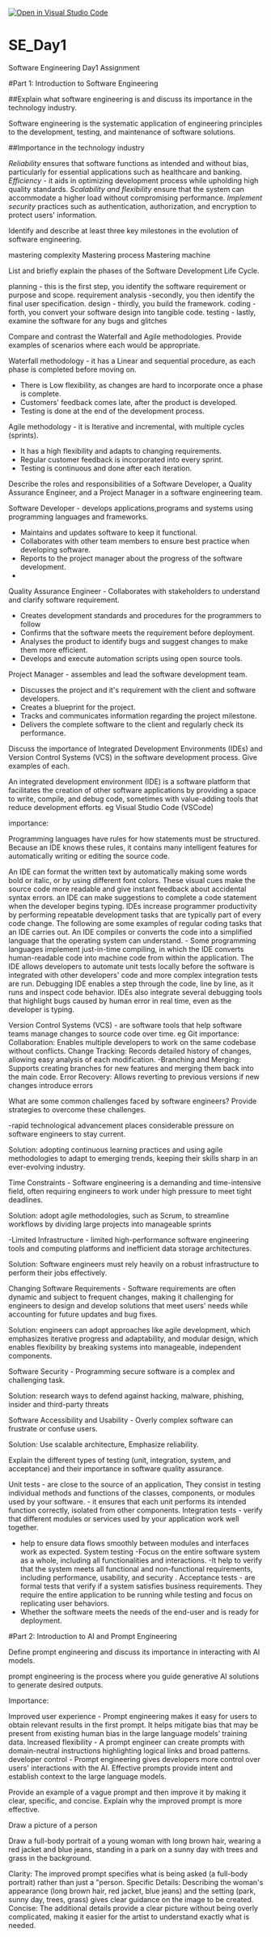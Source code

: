 [![Open in Visual Studio Code](https://classroom.github.com/assets/open-in-vscode-2e0aaae1b6195c2367325f4f02e2d04e9abb55f0b24a779b69b11b9e10269abc.svg)](https://classroom.github.com/online_ide?assignment_repo_id=18408472&assignment_repo_type=AssignmentRepo)
# SE_Day1
Software Engineering Day1 Assignment

#Part 1: Introduction to Software Engineering

##Explain what software engineering is and discuss its importance in the technology industry.

Software engineering is the systematic application of engineering principles to the development, testing, and maintenance of software solutions.

##Importance in the technology industry

*Reliability* ensures that software functions as intended and without bias, particularly for essential applications such as healthcare and banking. 
*Efficiency* - it aids in optimizing development process while upholding high quality standards.
 *Scalability and flexibility* ensure that the system can accommodate a higher load without compromising performance.
 *Implement security* practices such as authentication, authorization, and encryption to protect users' information. 
 
 
Identify and describe at least three key milestones in the evolution of software engineering.

mastering complexity
Mastering process
Mastering machine


List and briefly explain the phases of the Software Development Life Cycle.

 planning - this is the first step, you identify the software requirement or purpose and scope.
 requirement analysis -secondly, you then identify the final user specification. 
design - thirdly, you build the framework. 
coding - forth, you convert your software design into tangible code.
 testing - lastly, examine the software for any bugs and glitches


Compare and contrast the Waterfall and Agile methodologies. Provide examples of scenarios where each would be appropriate.

Waterfall methodology - it has a Linear and sequential procedure, as each phase is completed before moving on. 
- There is Low flexibility, as changes are hard to incorporate once a phase is complete.
 - Customers' feedback comes late, after the product is developed.
 - Testing is done at the end of the development process.

Agile methodology - it is Iterative and incremental, with multiple cycles (sprints). 
- It has a high flexibility and adapts to changing requirements. 
- Regular customer feedback is incorporated into every sprint. 
- Testing is continuous and done after each iteration.


Describe the roles and responsibilities of a Software Developer, a Quality Assurance Engineer, and a Project Manager in a software engineering team.

Software Developer - develops applications,programs and systems using programming languages and frameworks.
 - Maintains and updates software to keep it functional. 
- Collaborates with other team members to ensure best practice when developing software.
 - Reports to the project manager about the progress of the software development.
 - 
Quality Assurance Engineer - Collaborates with stakeholders to understand and clarify software requirement.
 - Creates development standards and procedures for the programmers to follow
 - Confirms that the software meets the requirement before deployment. 
- Analyses the product to identify bugs and suggest changes to make them more efficient. 
- Develops and execute automation scripts using open source tools.
  
Project Manager - assembles and lead the software development team.
 - Discusses the project and it's requirement with the client and software developers.
 - Creates a blueprint for the project.
 - Tracks and communicates information regarding the project milestone.
 - Delivers the complete software to the client and regularly check its performance.
   
Discuss the importance of Integrated Development Environments (IDEs) and Version Control Systems (VCS) in the software development process. Give examples of each.

An integrated development environment (IDE) is a software platform that facilitates the creation of other software applications by providing a space to write, compile, and debug code, sometimes with value-adding tools that reduce development efforts. eg Visual Studio Code (VSCode)

importance:

Programming languages have rules for how statements must be structured. Because an IDE knows these rules, it contains many intelligent features for automatically writing or editing the source code.

An IDE can format the written text by automatically making some words bold or italic, or by using different font colors. These visual cues make the source code more readable and give instant feedback about accidental syntax errors.
an IDE can make suggestions to complete a code statement when the developer begins typing.
IDEs increase programmer productivity by performing repeatable development tasks that are typically part of every code change. The following are some examples of regular coding tasks that an IDE carries out.
An IDE compiles or converts the code into a simplified language that the operating system can understand. - Some programming languages implement just-in-time compiling, in which the IDE converts human-readable code into machine code from within the application.
The IDE allows developers to automate unit tests locally before the software is integrated with other developers' code and more complex integration tests are run.
Debugging IDE enables a step through the code, line by line, as it runs and inspect code behavior. IDEs also integrate several debugging tools that highlight bugs caused by human error in real time, even as the developer is typing.

Version Control Systems (VCS) - are software tools that help software teams manage changes to source code over time. eg Git
importance:
Collaboration: Enables multiple developers to work on the same codebase without conflicts.
Change Tracking: Records detailed history of changes, allowing easy analysis of each modification. 
-Branching and Merging: Supports creating branches for new features and merging them back into the main code.
Error Recovery: Allows reverting to previous versions if new changes introduce errors

What are some common challenges faced by software engineers? Provide strategies to overcome these challenges.

-rapid technological advancement places considerable pressure on software engineers to stay current.

 Solution: adopting continuous learning practices and using agile methodologies to adapt to emerging trends, keeping their skills sharp in an ever-evolving industry.
 
Time Constraints - Software engineering is a demanding and time-intensive field, often requiring engineers to work under high pressure to meet tight deadlines.

 Solution: adopt agile methodologies, such as Scrum, to streamline workflows by dividing large projects into manageable sprints 
 
-Limited Infrastructure - limited high-performance software engineering tools and computing platforms and inefficient data storage architectures. 

 Solution: Software engineers must rely heavily on a robust infrastructure to perform their jobs effectively.
 
Changing Software Requirements - Software requirements are often dynamic and subject to frequent changes, making it challenging for engineers to design and develop solutions that meet users' needs while accounting for future updates and bug fixes. 

Solution: engineers can adopt approaches like agile development, which emphasizes iterative progress and adaptability, and modular design, which enables flexibility by breaking systems into manageable, independent components.

Software Security - Programming secure software is a complex and challenging task. 

Solution: research ways to defend against hacking, malware, phishing, insider and third-party threats

Software Accessibility and Usability - Overly complex software can frustrate or confuse users. 

Solution: Use scalable architecture, Emphasize reliability.

Explain the different types of testing (unit, integration, system, and acceptance) and their importance in software quality assurance.

Unit tests - are close to the source of an application, They consist in testing individual methods and functions of the classes, components, or modules used by your software. - it ensures that each unit performs its intended function correctly, isolated from other components.
 Integration tests - verify that different modules or services used by your application work well together.
 - help to ensure data flows smoothly between modules and interfaces work as expected.
 System testing -Focus on the entire software system as a whole, including all functionalities and interactions.
 -It help to verify that the system meets all functional and non-functional requirements, including performance, usability, and security .
Acceptance tests - are formal tests that verify if a system satisfies business requirements. They require the entire application to be running while testing and focus on replicating user behaviors. 
- Whether the software meets the needs of the end-user and is ready for deployment.

#Part 2: Introduction to AI and Prompt Engineering

Define prompt engineering and discuss its importance in interacting with AI models.

prompt engineering  is the process where you guide generative AI solutions to generate desired outputs.

Importance:

Improved user experience - Prompt engineering makes it easy for users to obtain relevant results in the first prompt. It helps mitigate bias that may be present from existing human bias in the large language models’ training data.
Increased flexibility - A prompt engineer can create prompts with domain-neutral instructions highlighting logical links and broad patterns.
developer control - Prompt engineering gives developers more control over users' interactions with the AI. Effective prompts provide intent and establish context to the large language models. 

Provide an example of a vague prompt and then improve it by making it clear, specific, and concise. Explain why the improved prompt is more effective.

Draw a picture of a person

Draw a full-body portrait of a young woman with long brown hair, wearing a red jacket and blue jeans, standing in a park on a sunny day with trees and grass in the background.

Clarity: The improved prompt specifies what is being asked (a full-body portrait) rather than just a "person.
Specific Details: Describing the woman's appearance (long brown hair, red jacket, blue jeans) and the setting (park, sunny day, trees, grass) gives clear guidance on the image to be created.
Concise: The additional details provide a clear picture without being overly complicated, making it easier for the artist to understand exactly what is needed.


